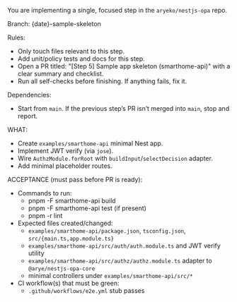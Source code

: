 You are implementing a single, focused step in the `aryeko/nestjs-opa` repo.

Branch: {date}-sample-skeleton

Rules:
- Only touch files relevant to this step.
- Add unit/policy tests and docs for this step.
- Open a PR titled: "[Step 5] Sample app skeleton (smarthome-api)" with a clear summary and checklist.
- Run all self-checks before finishing. If anything fails, fix it.

Dependencies:
- Start from `main`. If the previous step’s PR isn’t merged into `main`, stop and report.

WHAT:
- Create `examples/smarthome-api` minimal Nest app.
- Implement JWT verify (via `jose`).
- Wire `AuthzModule.forRoot` with `buildInput`/`selectDecision` adapter.
- Add minimal placeholder routes.

ACCEPTANCE (must pass before PR is ready):
- Commands to run:
  - pnpm -F smarthome-api build
  - pnpm -F smarthome-api test (if present)
  - pnpm -r lint
- Expected files created/changed:
  - `examples/smarthome-api/package.json`, `tsconfig.json`, `src/{main.ts,app.module.ts}`
  - `examples/smarthome-api/src/auth/auth.module.ts` and JWT verify utility
  - `examples/smarthome-api/src/authz/authz.module.ts` adapter to `@arye/nestjs-opa-core`
  - minimal controllers under `examples/smarthome-api/src/*`
- CI workflow(s) that must be green:
  - `.github/workflows/e2e.yml` stub passes


